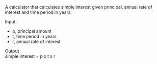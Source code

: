 A calculator that calculates simple interest given principal, annual rate of interest and time period in years.

Input:
* p, principal amount
* t, time period in years
* r, annual rate of interest

Output\
simple interest = p x t x r
